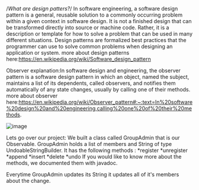 /*What are design patters?*/
In software engineering, a software design pattern is a general, reusable solution to a commonly occurring problem within a given context in software design.
It is not a finished design that can be transformed directly into source or machine code. Rather, it is a description or template for how to solve a problem that can be used in many different situations.
Design patterns are formalized best practices that the programmer can use to solve common problems when designing an application or system.
more about design patterns here:https://en.wikipedia.org/wiki/Software_design_pattern


Observer explanation:In software design and engineering, the observer pattern is a software design pattern in which an object, named the subject,
maintains a list of its dependents, called observers, and notifies them automatically of any state changes, usually by calling one of their methods.
more about observer here:https://en.wikipedia.org/wiki/Observer_pattern#:~:text=In%20software%20design%20and%20engineering,calling%20one%20of%20their%20methods.

![image](https://user-images.githubusercontent.com/28539893/209655455-32e20343-f897-4590-9876-d66202e41ba9.png)

Lets go over our project:
We built a class called GroupAdmin that is our Observable. GroupAdmin holds a list of members and String of type UndoableStringBuilder.
It has the following methods :
  *register
  *unregister
  *append
  *insert
  *delete
  *undo
If you would like to know more about the methods, we documented them with javadoc.

Everytime GroupAdmin updates its String it updates all of it's members about the change.


